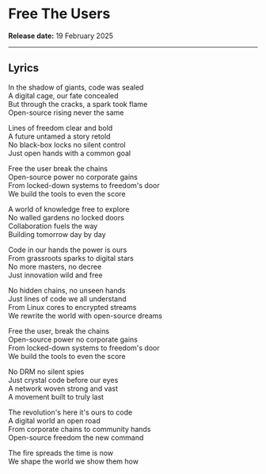 # Free The Users  
**Release date:** 19 February 2025  

---

## Lyrics

In the shadow of giants, code was sealed  
A digital cage, our fate concealed  
But through the cracks, a spark took flame  
Open-source rising never the same  

Lines of freedom clear and bold  
A future untamed a story retold  
No black-box locks no silent control  
Just open hands with a common goal  

Free the user break the chains  
Open-source power no corporate gains  
From locked-down systems to freedom's door  
We build the tools to even the score  

A world of knowledge free to explore  
No walled gardens no locked doors  
Collaboration fuels the way  
Building tomorrow day by day  

Code in our hands the power is ours  
From grassroots sparks to digital stars  
No more masters, no decree  
Just innovation wild and free  

No hidden chains, no unseen hands  
Just lines of code we all understand  
From Linux cores to encrypted streams  
We rewrite the world with open-source dreams  

Free the user, break the chains  
Open-source power no corporate gains  
From locked-down systems to freedom's door  
We build the tools to even the score  

No DRM no silent spies  
Just crystal code before our eyes  
A network woven strong and vast  
A movement built to truly last  

The revolution's here it's ours to code  
A digital world an open road  
From corporate chains to community hands  
Open-source freedom the new command  

The fire spreads the time is now  
We shape the world we show them how  
